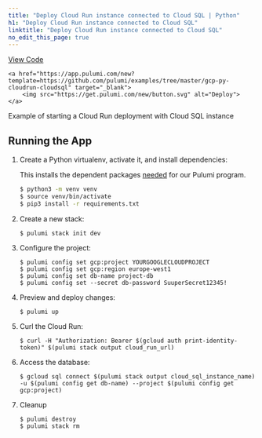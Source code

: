 ```yaml
---
title: "Deploy Cloud Run instance connected to Cloud SQL | Python"
h1: "Deploy Cloud Run instance connected to Cloud SQL"
linktitle: "Deploy Cloud Run instance connected to Cloud SQL"
no_edit_this_page: true
---
```


<!-- WARNING: this page was generated by a tool. Do not edit it by hand. -->
<!-- To change it, please see https://github.com/pulumi/docs/tree/master/tools/mktutorial. -->

<p class="mb-4 flex">
    <a class="flex flex-wrap items-center rounded text-xs text-white bg-blue-600 border-2 border-blue-600 px-2 mr-2 whitespace-no-wrap hover:text-white" style="height: 32px" href="https://github.com/pulumi/examples/tree/master/gcp-py-cloudrun-cloudsql" target="_blank">
        <span><i class="fab fa-github pr-2"></i> View Code</span>
    </a>

    <a href="https://app.pulumi.com/new?template=https://github.com/pulumi/examples/tree/master/gcp-py-cloudrun-cloudsql" target="_blank">
        <img src="https://get.pulumi.com/new/button.svg" alt="Deploy">
    </a>
</p>


Example of starting a Cloud Run deployment with Cloud SQL instance

## Running the App

1. Create a Python virtualenv, activate it, and install dependencies:

    This installs the dependent packages [needed](https://www.pulumi.com/docs/intro/concepts/how-pulumi-works/) for our Pulumi program.

    ```bash
    $ python3 -m venv venv
    $ source venv/bin/activate
    $ pip3 install -r requirements.txt
    ```
    
1.  Create a new stack:

    ```
    $ pulumi stack init dev
    ```

1.  Configure the project:

    ```
    $ pulumi config set gcp:project YOURGOOGLECLOUDPROJECT
    $ pulumi config set gcp:region europe-west1
    $ pulumi config set db-name project-db
    $ pulumi config set --secret db-password SuuperSecret12345!
    ```

1.  Preview and deploy changes:
    ``` 
    $ pulumi up
    ```

1.  Curl the Cloud Run:

    ```
    $ curl -H "Authorization: Bearer $(gcloud auth print-identity-token)" $(pulumi stack output cloud_run_url)
    ```

1.  Access the database:

    ```
    $ gcloud sql connect $(pulumi stack output cloud_sql_instance_name) -u $(pulumi config get db-name) --project $(pulumi config get gcp:project)
    ```

1. Cleanup

    ```
    $ pulumi destroy
    $ pulumi stack rm
    ```

